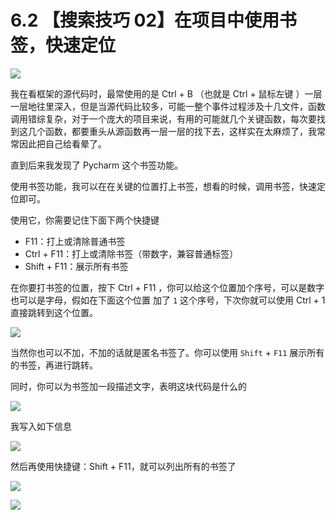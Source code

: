 # 6.2 【搜索技巧 02】在项目中使用书签，快速定位

![](http://image.iswbm.com/20200804124133.png)

我在看框架的源代码时，最常使用的是 Ctrl  + B （也就是 Ctrl  + 鼠标左键 ）一层一层地往里深入，但是当源代码比较多，可能一整个事件过程涉及十几文件，函数调用错综复杂，对于一个庞大的项目来说，有用的可能就几个关键函数，每次要找到这几个函数，都要重头从源函数再一层一层的找下去，这样实在太麻烦了，我常常因此把自己给看晕了。

直到后来我发现了 Pycharm 这个书签功能。

使用书签功能，我可以在在关键的位置打上书签，想看的时候，调用书签，快速定位即可。

使用它，你需要记住下面下两个快捷键

- F11：打上或清除普通书签
- Ctrl + F11：打上或清除书签（带数字，兼容普通标签）
- Shift + F11：展示所有书签

在你要打书签的位置，按下 Ctrl  + F11 ，你可以给这个位置加个序号，可以是数字也可以是字母，假如在下面这个位置 加了 `1` 这个序号，下次你就可以使用  Ctrl + 1 直接跳转到这个位置。

![](http://image.iswbm.com/20190324111429.png)

当然你也可以不加，不加的话就是匿名书签了。你可以使用 `Shift` + `F11` 展示所有的书签，再进行跳转。

同时，你可以为书签加一段描述文字，表明这块代码是什么的

![](http://image.iswbm.com/image-20200829165817279.png)

我写入如下信息

![](http://image.iswbm.com/image-20200829165841514.png)

然后再使用快捷键：Shift + F11，就可以列出所有的书签了

![](http://image.iswbm.com/image-20200829165950576.png)

![](http://image.iswbm.com/20200607174235.png)